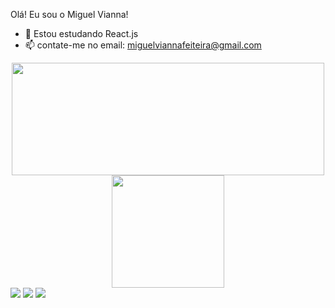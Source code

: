 Olá! Eu sou o Miguel Vianna!

- 🔭 Estou estudando React.js
- 📫 contate-me no email: miguelviannafeiteira@gmail.com

<div align="center">
  <a href="https://github.com/miguelviannafeiteira">
  <img height="180em" width="500px" src="https://github-readme-stats.vercel.app/api?username=miguelviannafeiteira&show_icons=true&theme=dark&include_all_commits=true&count_private=true"/>
  <img height="180em" src="https://github-readme-stats.vercel.app/api/top-langs/?username=miguelviannafeiteira&layout=compact&langs_count=7&theme=dark"/>
</div>
  
<div> 
  <a href="https://www.instagram.com/miguelfeiteira_/" target="_blank"><img src="https://img.shields.io/badge/-Instagram-%23E4405F?style=for-the-badge&logo=instagram&logoColor=white" target="_blank"></a>
  <a href = "mailto:miguelviannafeiteira@gmail.com"><img src="https://img.shields.io/badge/-Gmail-%23333?style=for-the-badge&logo=gmail&logoColor=white" target="_blank"></a>
  <a href="https://www.linkedin.com/in/miguel-vianna-59950a219/" target="_blank"><img src="https://img.shields.io/badge/-LinkedIn-%230077B5?style=for-the-badge&logo=linkedin&logoColor=white" target="_blank"></a> 
